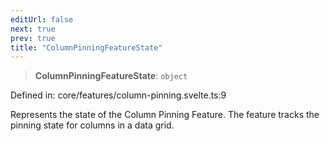 ```yaml
---
editUrl: false
next: true
prev: true
title: "ColumnPinningFeatureState"
---
```


> **ColumnPinningFeatureState**: `object`

Defined in: core/features/column-pinning.svelte.ts:9

Represents the state of the Column Pinning Feature.
The feature tracks the pinning state for columns in a data grid.
